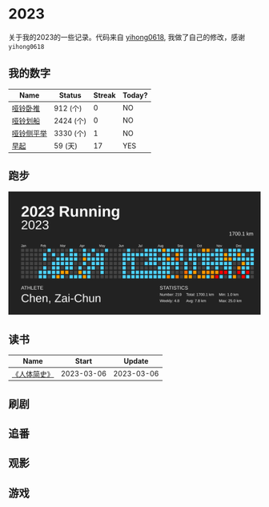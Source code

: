 # 2023
关于我的2023的一些记录。代码来自 [yihong0618](https://github.com/yihong0618/2021), 我做了自己的修改，感谢 `yihong0618`

## 我的数字

<!--START_SECTION:my_number-->
| Name | Status | Streak | Today? | 
 | ---- | ---- | ---- | ---- |
| [哑铃卧推](https://github.com/chenzaichun/2023/issues/5) | 912 (个) | 0 | NO |
| [哑铃划船](https://github.com/chenzaichun/2023/issues/15) | 2424 (个) | 0 | NO |
| [哑铃侧平举](https://github.com/chenzaichun/2023/issues/4) | 3330 (个) | 1 | NO |
| [早起](https://github.com/chenzaichun/2023/issues/10) | 59 (天) | 17 | YES |

<!--END_SECTION:my_number-->

## 跑步

![](https://raw.githubusercontent.com/chenzaichun/running_page/gh-pages/static/assets/github_2023.svg)


## 读书

<!--START_SECTION:my_read-->
| Name | Start | Update | 
 | ---- | ---- | ---- | 
| [《人体简史》](https://github.com/chenzaichun/2023/issues/8#issuecomment-1455308560) | 2023-03-06 | 2023-03-06 | 

<!--END_SECTION:my_read-->

## 刷剧

<!--START_SECTION:my_drama-->
<!--END_SECTION:my_drama-->

## 追番

<!--START_SECTION:my_bangumi-->
<!--END_SECTION:my_bangumi-->

## 观影

<!--START_SECTION:my_movie-->
<!--END_SECTION:my_movie-->

## 游戏
<!--START_SECTION:my_game-->
<!--END_SECTION:my_game-->

